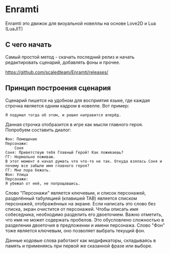 # Enramti
Enramti это движок для визуальной новеллы на основе Love2D и Lua (LuaJIT)

## С чего начать
Самый простой метод - скачать последний релиз и начать редактировать сценарий, добавлять фоны и прочее.

https://github.com/scaledteam/Enramti/releases/

## Принцип построения сценария
Сценарий пишется на удобном для восприятия языке, где каждая строчка является одним кадром в новелле. Вот пример:
```
Я подумал тогда об этом, и решил направится вперёд.
```
Данная строчка отобразится в игре как мысли главного героя. Попробуем составить диалог:
```
Фон: Помещение
Персонажи:
    Соня
Соня: Приветствую тебя Главный Герой! Как поживаешь?
ГГ: Нормально поживаю.
В этот момент я начал думать что что-то не так. Откуда взялась Соня и почему все забыли имя главного героя?
ГГ: Мне пора бежать.
Фон: Улица
Персонажи:
Я убежал от неё, не попрощавшись.
```
Слово "Персонажи" является ключевым, и список персонажей, разделённый табуляцией (клавишей TAB) является списком персонажей, отображённых на экране.
Если написать это слово без списка, экран очистится от персонажей.
Чтобы описать имя собеседника, необходимо разделить его двоеточием. Важно отметить, что имя не может содержать пробелов.
Это обусловлено сложностью в разделении двоеточия в предложении и имени персонажа.
Слово "Фон" тоже является ключевым, оно позволяет выбрать текущий фон.

Данные кодовые слова работают как модификаторы, складываясь в память и применяясь при первой же сказанной фразе или выборе.
